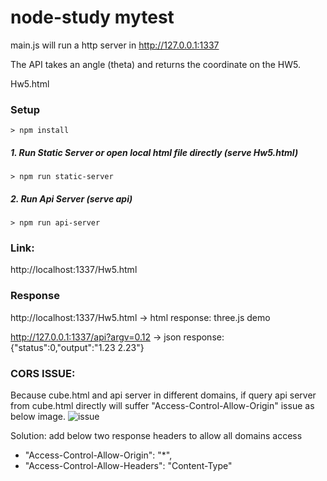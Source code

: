 # node-study mytest

main.js will run a http server in http://127.0.0.1:1337

The API takes an angle (theta) and returns the coordinate on the HW5.

Hw5.html

### Setup
```
> npm install
```

##### 1. Run Static Server or open local html file directly (serve Hw5.html)
```
> npm run static-server
```

##### 2. Run Api Server (serve api)
```
> npm run api-server
```

### Link: 

http://localhost:1337/Hw5.html

### Response

http://localhost:1337/Hw5.html -> html response: three.js demo

http://127.0.0.1:1337/api?argv=0.12 -> json response: {"status":0,"output":"1.23 2.23"}


### CORS ISSUE:
Because cube.html and api server in different domains, if query api server from cube.html directly will suffer "Access-Control-Allow-Origin" issue as below image.
![issue](cors.png)

Solution: add below two response headers to allow all domains access
 - "Access-Control-Allow-Origin": "*",
 - "Access-Control-Allow-Headers": "Content-Type"

 
